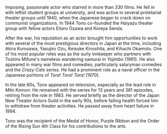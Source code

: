 <!-- Eijiro Tono -->

Imposing, passionate actor who starred in more than 330 films. He fell in with leftist student groups at university, and was active in several proletariat theater groups until 1940, when the Japanese began to crack down on communist organizations. In 1944 Tono co-founded the Haiyazu theater group with fellow actors Eitaro Ozawa and Koreya Senda.

After the war, his reputation as an actor brought him opportunities to work with several of the most prestigious directors in Japan at the time, including Akira Kurosawa, Yasujiro Ozu, Keisuke Kinoshita, and Kihachi Okamoto. One of his most popular roles was as the surly innkeeper who partners with Toshiro Mifune's nameless wandering samurai in _Yojimbo_ (1961). He also appeared in many war films and comedies, particularly salaryman comedies and the _Crazy Cats_ series. He had a prominent role as a naval officer in the Japanese portions of _Tora! Tora! Tora!_ (1970).

In the late 60s, Tono appeared on television, especially as the lead role in _Mito Komon_. He remained with the series for 13 years and 381 episodes, retiring from the role in 1983. He served briefly as the director of the Japan New Theater Actors Guild in the early 90s, before failing health forced him to withdraw from theater activities. He passed away from heart failure in 1994.

Tono was the recipient of the Medal of Honor, Purple Ribbon and the Order of the Rising Sun 4th Class for his contributions to the arts.